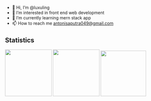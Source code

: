- 👋 Hi, I’m @luxuling
- 👀 I’m interested in front end web development
- 🌱 I’m currently learning mern stack app
- 📫 How to reach me antonisaputra049@gmail.com

## Statistics

<div>
  <a href="https://github.com/luxuling?tab=repositories&q=&type=&language=&sort=stargazers"><img height="154" src="https://github-readme-stats.vercel.app/api?username=luxuling&show_icons=true&theme=react&count_private=true&hide=contribs" /></a>
  <img height="154" src="https://github-readme-stats.vercel.app/api/top-langs/?username=luxuling&layout=compact&theme=react&hide=php&langs_count=6" />
  <a href="https://wakatime.com/@luxuling"><img height="150" src="https://github-readme-stats.vercel.app/api/wakatime?username=luxuling&layout=compact&theme=react&langs_count=6" /></a>
</div
